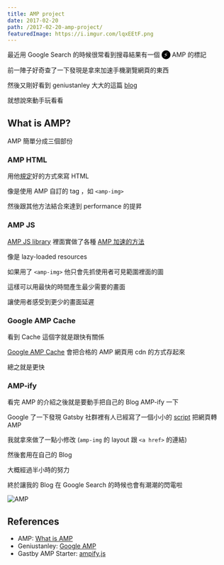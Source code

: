 ```yaml
---
title: AMP project
date: 2017-02-20
path: /2017-02-20-amp-project/
featuredImage: https://i.imgur.com/lqxEEtF.png
---
```


最近用 Google Search 的時候很常看到搜尋結果有一個 <span style="display: inline-block; width: 20px; height: 20px; line-height: 20px; text-align: center; border-radius: 50%; color: white; background-color: black">⚡</span> AMP 的標記

前一陣子好奇查了一下發現是拿來加速手機瀏覽網頁的東西

<!--more-->

然後又剛好看到 geniustanley 大大的這篇 [blog](https://geniustanley.github.io/2017/02/20/Google-AMP-1/)

就想說來動手玩看看

## What is AMP?

AMP 簡單分成三個部份

### AMP HTML

用他[規定](https://www.ampproject.org/docs/reference/spec)好的方式來寫 HTML

像是使用 AMP 自訂的 tag ，如 `<amp-img>`

然後跟其他方法結合來達到 performance 的提昇

### AMP JS

[AMP JS library](https://github.com/ampproject/amphtml/tree/master/src) 裡面實做了各種 [AMP 加速的方法](https://www.ampproject.org/learn/how-amp-works/)

像是 lazy-loaded resources

如果用了 `<amp-img>` 他只會先抓使用者可見範圍裡面的圖

這樣可以用最快的時間產生最少需要的畫面

讓使用者感受到更少的畫面延遲

### Google AMP Cache

看到 Cache 這個字就是跟快有關係

[Google AMP Cache](https://developers.google.com/amp/cache/) 會把合格的 AMP 網頁用 cdn 的方式存起來

總之就是更快

### AMP-ify

看完 AMP 的介紹之後就是要動手把自己的 Blog AMP-ify 一下

Google 了一下發現 Gatsby 社群裡有人已經寫了一個小小的 [script](https://github.com/chiedo/gatsby-amp-starter-blog/blob/master/ampify.js) 把網頁轉 AMP

我就拿來做了一點小修改 (`amp-img` 的 layout 跟 `<a href>` 的連結)

然後套用在自己的 Blog

大概經過半小時的努力

終於讓我的 Blog 在 Google Search 的時候也會有潮潮的閃電啦

![AMP](https://i.imgur.com/f4sPDUn.png)

## References

- AMP: [What is AMP](https://www.ampproject.org/learn/about-amp/)
- Geniustanley: [Google AMP](https://geniustanley.github.io/2017/02/20/Google-AMP-1/)
- Gastby AMP Starter: [ampify.js](https://github.com/chiedo/gatsby-amp-starter-blog/blob/master/ampify.js)
